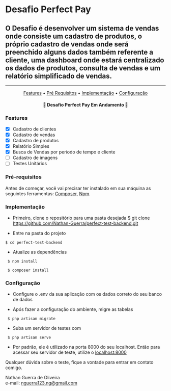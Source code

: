  # Desafio Perfect Pay
 ## O Desafio é desenvolver um sistema de vendas onde consiste um cadastro de produtos, o próprio cadastro de vendas onde será preenchido alguns dados também referente a cliente, uma dashboard onde estará centralizado os dados de produtos, consulta de vendas e um relatório simplificado de vendas.

---
<p align="center">
 <a href="#features">Features</a> •
 <a href="#pré-requisitos">Pré Requisitos</a> •
 <a href="#implementação">Implementação</a> •
 <a href="#configuração">Configuração</a>
</p>

<h4 align="center"> 
	🛑 Desafio Perfect Pay Em Andamento 🛑
</h4>

 ### Features

- [x] Cadastro de clientes
- [x] Cadastro de vendas
- [x] Cadastro de produtos
- [x] Relatório Simples
- [x] Busca de Vendas por período de tempo e cliente
- [ ] Cadastro de imagens
- [ ] Testes Unitários

 ### Pré-requisitos

Antes de começar, você vai precisar ter instalado em sua máquina as seguintes ferramentas:
[Composer](https://getcomposer.org), [Npm](https://npmjs.com).


 ### Implementação

 - Primeiro, clone o repositório para uma pasta desejada
 $ git clone https://github.com/Nathan-Guerra/perfect-test-backend.git

 - Entre na pasta do projeto
 ```
 $ cd perfect-test-backend
```
 - Atualize as dependências
```
 $ npm install
```
```
 $ composer install
```

 ### Configuração

 - Configure o .env da sua aplicação com os dados correto do seu banco de dados

 - Após fazer a configuração do ambiente, migre as tabelas
```
 $ php artisan migrate
```
 - Suba um servidor de testes com 
```
 $ php artisan serve
```
 - Por padrão, ele é utilizado na porta 8000 do seu localhost. Então para acessar seu servidor de teste, utilize o [localhost:8000](http://localhost:8000)
  
 Qualquer dúvida sobre o teste, fique a vontade para entrar em contato comigo.

 Nathan Guerra de Oliveira <br/>
 e-mail: nguerra123.ng@gmail.com
